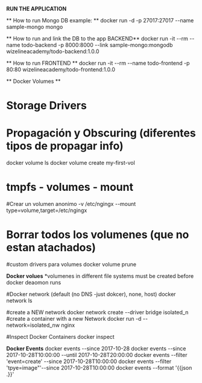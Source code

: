 **RUN THE APPLICATION**

** How to run Mongo DB example: **
docker run -d -p 27017:27017 --name sample-mongo mongo

** How to run and link the DB to the app BACKEND**
docker run -it --rm --name todo-backend -p 8000:8000 --link sample-mongo:mongodb wizelineacademy/todo-backend:1.0.0

** How to run  FRONTEND **
docker run -it --rm --name todo-frontend -p 80:80 wizelineacademy/todo-frontend:1.0.0

** Docker Volumes **
# Storage Drivers
# Propagación y Obscuring (diferentes tipos de propagar info)
docker volume ls
docker volume create my-first-vol


# tmpfs - volumes - mount
#Crear un volumen anonimo
-v /etc/ngingx
--mount type=volume,target=/etc/ngingx

# Borrar todos los volumenes (que no estan atachados)
#custom drivers para volumes
 docker volume prune

**Docker volues**
*volumenes in different file systems must be created before docker deaomon runs

 #Docker network (default (no DNS -just dokcer), none, host)
 docker network ls

 #create a NEW network 
 docker network create --driver bridge isolated_n
 #create a container with a new Network 
 docker run -d --network=isolated_nw nginx

#Inspect Docker Containers
 docker inspect <docker ps ID>

**Docker Events**
docker events --since 2017-10-28
docker events --since 2017-10-28T10:00:00 --until  2017-10-28T20:00:00
docker events --filter 'event=create' --since 2017-10-28T10:00:00 
docker events --filter 'tpye=image"'--since 2017-10-28T10:00:00 
docker events --format '{{json .}}'